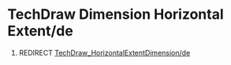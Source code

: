 # TechDraw Dimension Horizontal Extent/de
1.  REDIRECT [TechDraw\_HorizontalExtentDimension/de](TechDraw_HorizontalExtentDimension/de.md)
